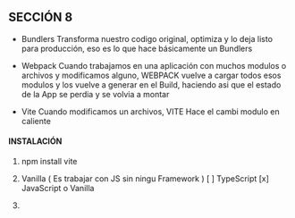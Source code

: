 ## SECCIÓN 8

* Bundlers
Transforma nuestro codigo original, 
optimiza y lo deja listo para
producción, eso es lo que hace básicamente un Bundlers

* Webpack
Cuando trabajamos en una aplicación con muchos modulos o archivos
y modificamos alguno, WEBPACK vuelve a cargar todos esos modulos y los 
vuelve a generar en el Build, haciendo asi que el estado de la App
se perdia y se volvia a montar


* Vite
Cuando modificamos un archivos, VITE Hace el cambi modulo en caliente

#### INSTALACIÓN 
1. 
    npm install vite

2. Vanilla ( Es trabajar con JS sin ningu Framework )
  [ ] TypeScript
  [x] JavaScript o Vanilla

3. 
